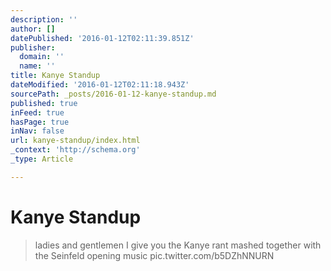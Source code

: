 ```yaml
---
description: ''
author: []
datePublished: '2016-01-12T02:11:39.851Z'
publisher:
  domain: ''
  name: ''
title: Kanye Standup
dateModified: '2016-01-12T02:11:18.943Z'
sourcePath: _posts/2016-01-12-kanye-standup.md
published: true
inFeed: true
hasPage: true
inNav: false
url: kanye-standup/index.html
_context: 'http://schema.org'
_type: Article

---
```

# Kanye Standup

> ladies and gentlemen I give you the Kanye rant mashed together with the Seinfeld opening music pic&period;twitter&period;com&sol;b5DZhNNURN